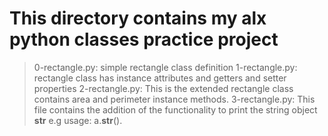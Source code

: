 # This directory contains my alx python classes practice project
> 0-rectangle.py: simple rectangle class definition
> 1-rectangle.py: rectangle class has instance attributes and getters and setter properties
> 2-rectangle.py: This is the extended rectangle class contains area and perimeter instance methods.
> 3-rectangle.py: This file contains the addition of the functionality to print the string object __str__ e.g usage: a.__str__().
